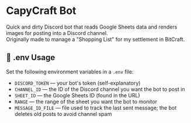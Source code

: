 # CapyCraft Bot

Quick and dirty Discord bot that reads Google Sheets data and renders images for posting into a Discord channel.  
Originally made to manage a "Shopping List" for my settlement in BitCraft.

## 🔧 .env Usage

Set the following environment variables in a `.env` file:

- `DISCORD_TOKEN` — your bot's token (self-explanatory)
- `CHANNEL_ID` — the ID of the Discord channel you want the bot to post in
- `SHEET_ID` — the Google Sheets ID (found in the URL)
- `RANGE` — the range of the sheet you want the bot to monitor
- `MESSAGE_ID_FILE` — file used to track the last sent message; the bot deletes old posts to avoid channel spam
